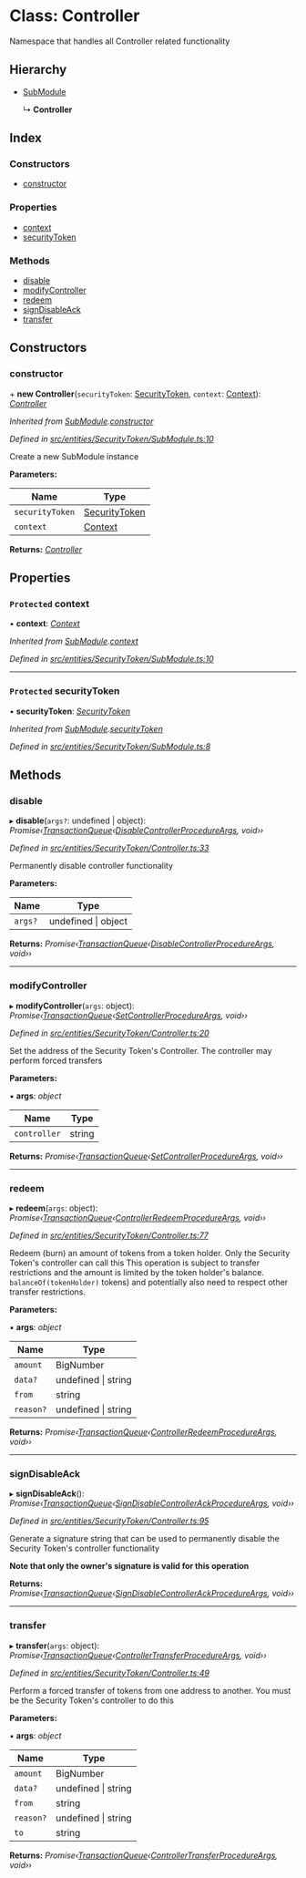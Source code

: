 # Class: Controller

Namespace that handles all Controller related functionality

## Hierarchy

* [SubModule](_entities_securitytoken_submodule_.submodule.md)

  ↳ **Controller**

## Index

### Constructors

* [constructor](_entities_securitytoken_controller_.controller.md#constructor)

### Properties

* [context](_entities_securitytoken_controller_.controller.md#protected-context)
* [securityToken](_entities_securitytoken_controller_.controller.md#protected-securitytoken)

### Methods

* [disable](_entities_securitytoken_controller_.controller.md#disable)
* [modifyController](_entities_securitytoken_controller_.controller.md#modifycontroller)
* [redeem](_entities_securitytoken_controller_.controller.md#redeem)
* [signDisableAck](_entities_securitytoken_controller_.controller.md#signdisableack)
* [transfer](_entities_securitytoken_controller_.controller.md#transfer)

## Constructors

###  constructor

\+ **new Controller**(`securityToken`: [SecurityToken](_entities_securitytoken_securitytoken_.securitytoken.md), `context`: [Context](_context_.context.md)): *[Controller](_entities_securitytoken_controller_.controller.md)*

*Inherited from [SubModule](_entities_securitytoken_submodule_.submodule.md).[constructor](_entities_securitytoken_submodule_.submodule.md#constructor)*

*Defined in [src/entities/SecurityToken/SubModule.ts:10](https://github.com/PolymathNetwork/polymath-sdk/blob/ade5412/src/entities/SecurityToken/SubModule.ts#L10)*

Create a new SubModule instance

**Parameters:**

Name | Type |
------ | ------ |
`securityToken` | [SecurityToken](_entities_securitytoken_securitytoken_.securitytoken.md) |
`context` | [Context](_context_.context.md) |

**Returns:** *[Controller](_entities_securitytoken_controller_.controller.md)*

## Properties

### `Protected` context

• **context**: *[Context](_context_.context.md)*

*Inherited from [SubModule](_entities_securitytoken_submodule_.submodule.md).[context](_entities_securitytoken_submodule_.submodule.md#protected-context)*

*Defined in [src/entities/SecurityToken/SubModule.ts:10](https://github.com/PolymathNetwork/polymath-sdk/blob/ade5412/src/entities/SecurityToken/SubModule.ts#L10)*

___

### `Protected` securityToken

• **securityToken**: *[SecurityToken](_entities_securitytoken_securitytoken_.securitytoken.md)*

*Inherited from [SubModule](_entities_securitytoken_submodule_.submodule.md).[securityToken](_entities_securitytoken_submodule_.submodule.md#protected-securitytoken)*

*Defined in [src/entities/SecurityToken/SubModule.ts:8](https://github.com/PolymathNetwork/polymath-sdk/blob/ade5412/src/entities/SecurityToken/SubModule.ts#L8)*

## Methods

###  disable

▸ **disable**(`args?`: undefined | object): *Promise‹[TransactionQueue](_entities_transactionqueue_.transactionqueue.md)‹[DisableControllerProcedureArgs](../interfaces/_types_index_.disablecontrollerprocedureargs.md), void››*

*Defined in [src/entities/SecurityToken/Controller.ts:33](https://github.com/PolymathNetwork/polymath-sdk/blob/ade5412/src/entities/SecurityToken/Controller.ts#L33)*

Permanently disable controller functionality

**Parameters:**

Name | Type |
------ | ------ |
`args?` | undefined &#124; object |

**Returns:** *Promise‹[TransactionQueue](_entities_transactionqueue_.transactionqueue.md)‹[DisableControllerProcedureArgs](../interfaces/_types_index_.disablecontrollerprocedureargs.md), void››*

___

###  modifyController

▸ **modifyController**(`args`: object): *Promise‹[TransactionQueue](_entities_transactionqueue_.transactionqueue.md)‹[SetControllerProcedureArgs](../interfaces/_types_index_.setcontrollerprocedureargs.md), void››*

*Defined in [src/entities/SecurityToken/Controller.ts:20](https://github.com/PolymathNetwork/polymath-sdk/blob/ade5412/src/entities/SecurityToken/Controller.ts#L20)*

Set the address of the Security Token's Controller. The controller may perform forced transfers

**Parameters:**

▪ **args**: *object*

Name | Type |
------ | ------ |
`controller` | string |

**Returns:** *Promise‹[TransactionQueue](_entities_transactionqueue_.transactionqueue.md)‹[SetControllerProcedureArgs](../interfaces/_types_index_.setcontrollerprocedureargs.md), void››*

___

###  redeem

▸ **redeem**(`args`: object): *Promise‹[TransactionQueue](_entities_transactionqueue_.transactionqueue.md)‹[ControllerRedeemProcedureArgs](../interfaces/_types_index_.controllerredeemprocedureargs.md), void››*

*Defined in [src/entities/SecurityToken/Controller.ts:77](https://github.com/PolymathNetwork/polymath-sdk/blob/ade5412/src/entities/SecurityToken/Controller.ts#L77)*

Redeem (burn) an amount of tokens from a token holder. Only the Security Token's controller can call this
This operation is subject to transfer restrictions and the amount is limited by the token holder's balance.
`balanceOf(tokenHolder)` tokens) and potentially also need to respect other transfer restrictions.

**Parameters:**

▪ **args**: *object*

Name | Type |
------ | ------ |
`amount` | BigNumber |
`data?` | undefined &#124; string |
`from` | string |
`reason?` | undefined &#124; string |

**Returns:** *Promise‹[TransactionQueue](_entities_transactionqueue_.transactionqueue.md)‹[ControllerRedeemProcedureArgs](../interfaces/_types_index_.controllerredeemprocedureargs.md), void››*

___

###  signDisableAck

▸ **signDisableAck**(): *Promise‹[TransactionQueue](_entities_transactionqueue_.transactionqueue.md)‹[SignDisableControllerAckProcedureArgs](../interfaces/_types_index_.signdisablecontrollerackprocedureargs.md), void››*

*Defined in [src/entities/SecurityToken/Controller.ts:95](https://github.com/PolymathNetwork/polymath-sdk/blob/ade5412/src/entities/SecurityToken/Controller.ts#L95)*

Generate a signature string that can be used to permanently disable the Security Token's controller functionality

**Note that only the owner's signature is valid for this operation**

**Returns:** *Promise‹[TransactionQueue](_entities_transactionqueue_.transactionqueue.md)‹[SignDisableControllerAckProcedureArgs](../interfaces/_types_index_.signdisablecontrollerackprocedureargs.md), void››*

___

###  transfer

▸ **transfer**(`args`: object): *Promise‹[TransactionQueue](_entities_transactionqueue_.transactionqueue.md)‹[ControllerTransferProcedureArgs](../interfaces/_types_index_.controllertransferprocedureargs.md), void››*

*Defined in [src/entities/SecurityToken/Controller.ts:49](https://github.com/PolymathNetwork/polymath-sdk/blob/ade5412/src/entities/SecurityToken/Controller.ts#L49)*

Perform a forced transfer of tokens from one address to another. You must be the
Security Token's controller to do this

**Parameters:**

▪ **args**: *object*

Name | Type |
------ | ------ |
`amount` | BigNumber |
`data?` | undefined &#124; string |
`from` | string |
`reason?` | undefined &#124; string |
`to` | string |

**Returns:** *Promise‹[TransactionQueue](_entities_transactionqueue_.transactionqueue.md)‹[ControllerTransferProcedureArgs](../interfaces/_types_index_.controllertransferprocedureargs.md), void››*
